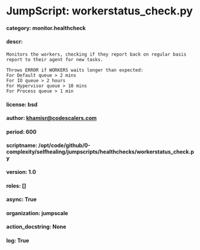 
# JumpScript: workerstatus_check.py
        
#### category: monitor.healthcheck
#### descr: 
```
Monitors the workers, checking if they report back on regular basis report to their agent for new tasks.

Throws ERROR if WORKERS waits longer than expected:
For Default queue > 2 mins
For IO queue > 2 hours
For Hypervisor queue > 10 mins
For Process queue > 1 min

```
#### license: bsd
#### author: khamisr@codescalers.com
#### period: 600
#### scriptname: /opt/code/github/0-complexity/selfhealing/jumpscripts/healthchecks/workerstatus_check.py
#### version: 1.0
#### roles: []
#### async: True
#### organization: jumpscale
#### action_docstring: None
#### log: True